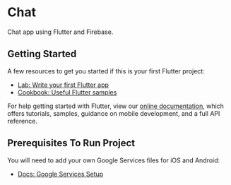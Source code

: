 # Chat

Chat app using Flutter and Firebase.

## Getting Started

A few resources to get you started if this is your first Flutter project:

- [Lab: Write your first Flutter app](https://flutter.dev/docs/get-started/codelab)
- [Cookbook: Useful Flutter samples](https://flutter.dev/docs/cookbook)

For help getting started with Flutter, view our
[online documentation](https://flutter.dev/docs), which offers tutorials,
samples, guidance on mobile development, and a full API reference.

## Prerequisites To Run Project

You will need to add your own Google Services files for iOS and Android:

- [Docs: Google Services Setup](https://firebase.google.com/docs/flutter/setup)
